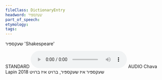 ```yaml
---
fileClass: DictionaryEntry
headword: שעקספּיר
part_of_speech: 
etymology: 
tags: 
---
```

שעקספּיר
'Shakespeare'

STANDARD
<audio controls src="https://ia601509.us.archive.org/2/items/ChavaLapin/Shekspir%20iz%20Shekspir,%20broyt%20iz%20broyt%20-%20Chava%20Lapin%2028%20June%202018.mp3"></audio>
AUDIO Chava Lapin 2018
שעקספּיר איז שעקספּיר, ברויט איז ברויט